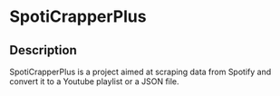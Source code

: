 # SpotiCrapperPlus

## Description

SpotiCrapperPlus is a project aimed at scraping data from Spotify and convert it to a Youtube playlist or a JSON file.
